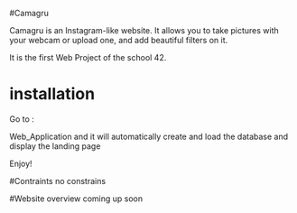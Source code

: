 #Camagru

Camagru is an Instagram-like website. It allows you to take pictures with your webcam or upload one, and add beautiful filters on it.

It is the first Web Project of the school 42.

# installation

Go to :

Web_Application and it will automatically create and load the database and display the landing page

Enjoy!

#Contraints
no constrains

#Website overview coming up soon
